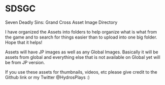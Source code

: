 # SDSGC
Seven Deadly Sins: Grand Cross Asset Image Directory

I have organized the Assets into folders to help organize what is what from the game and to search for things easier than to upload into one big folder. Hope that it helps!

Assets will have JP images as well as any Global Images. Basically it will be assets from global and everything else that is not available on Global yet will be from JP version. 

If you use these assets for thumbnails, videos, etc please give credit to the Github link or my Twitter @HydrosPlays :)
